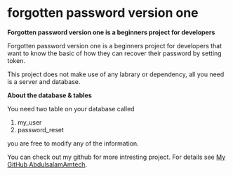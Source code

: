 forgotten password version one
======

**Forgotten password version one is a beginners project for developers**

Forgotten password version one is a beginners project for developers that want to know the basic of how they can recover their password by setting token.

This project does not make use of any labrary or dependency, all you need is a server and database.

**About the database & tables**

You need two table on your database called
1. my_user
2. password_reset

you are free to modify any of the information.


You can check out my github for more intresting project.
For details see [My GitHub AbdulsalamAmtech](https://github.com/abdulsalamamtech).